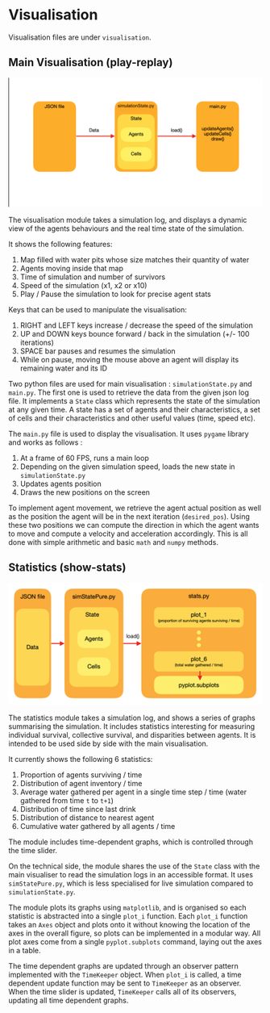 # Visualisation

Visualisation files are under `visualisation`.

## Main Visualisation (play-replay)

![Main Visualisation Diagram](img/mainVis_diagram.png)

The visualisation module takes a simulation log, and displays a dynamic view of the agents behaviours and the real time state of the simulation.

It shows the following features:
1. Map filled with water pits whose size matches their quantity of water
2. Agents moving inside that map
3. Time of simulation and number of survivors
4. Speed of the simulation (x1, x2 or x10)
5. Play / Pause the simulation to look for precise agent stats

Keys that can be used to manipulate the visualisation:
1. RIGHT and LEFT keys increase / decrease the speed of the simulation
2. UP and DOWN keys bounce forward / back in the simulation (+/- 100 iterations)
3. SPACE bar pauses and resumes the simulation
4. While on pause, moving the mouse above an agent will display its remaining water and its ID

Two python files are used for main visualisation : `simulationState.py` and `main.py`. The first one is used to retrieve the data from the given json log file. It implements a `State` class which represents the state of the simulation at any given time. A state has a set of agents and their characteristics, a set of cells and their characteristics and other useful values (time, speed etc).

The `main.py` file is used to display the visualisation. It uses `pygame` library and works as follows :
1. At a frame of 60 FPS, runs a main loop
2. Depending on the given simulation speed, loads the new state in `simulationState.py`
3. Updates agents position
4. Draws the new positions on the screen

To implement agent movement, we retrieve the agent actual position as well as the position the agent will be in the next iteration (`desired_pos`). Using these two positions we can compute the direction in which the agent wants to move and compute a velocity and acceleration accordingly. This is all done with simple arithmetic and basic `math` and `numpy` methods.

## Statistics (show-stats)

![Statistics Diagram](img/stats_diagram.png)

The statistics module takes a simulation log, and shows a series of graphs summarising the simulation. It includes statistics interesting for measuring individual survival, collective survival, and disparities between agents. It is intended to be used side by side with the main visualisation.

It currently shows the following 6 statistics:
1. Proportion of agents surviving / time
2. Distribution of agent inventory / time
3. Average water gathered per agent in a single time step / time (water gathered from time `t` to `t+1`)
4. Distribution of time since last drink
5. Distribution of distance to nearest agent
6. Cumulative water gathered by all agents / time

The module includes time-dependent graphs, which is controlled through the time slider.

On the technical side, the module shares the use of the `State` class with the main visualiser to read the simulation logs in an accessible format. It uses `simStatePure.py`, which is less specialised for live simulation compared to `simulationState.py`.

The module plots its graphs using `matplotlib`, and is organised so each statistic is abstracted into a single `plot_i` function. Each `plot_i` function takes an `Axes` object and plots onto it without knowing the location of the axes in the overall figure, so plots can be implemented in a modular way. All plot axes come from a single `pyplot.subplots` command, laying out the axes in a table.

The time dependent graphs are updated through an observer pattern implemented with the `TimeKeeper` object. When `plot_i` is called, a time dependent update function may be sent to `TimeKeeper` as an observer. When the time slider is updated, `TimeKeeper` calls all of its observers, updating all time dependent graphs.
